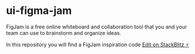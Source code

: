 # ui-figma-jam
FigJam is a free online whiteboard and collaboration tool that you and your team can use to brainstorm and organize ideas.

In this repository you will find a FigJam inspiration code
[Edit on StackBlitz ⚡️](https://stackblitz.com/edit/vitejs-vite-flb9h8)